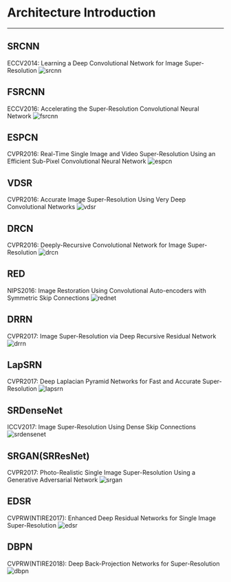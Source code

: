 # Architecture Introduction
---------------------
## SRCNN
ECCV2014: Learning a Deep Convolutional Network for Image Super-Resolution
![srcnn](/uploads/c58babca59781f08be10cfefc7b09ead/srcnn.png)

## FSRCNN
ECCV2016: Accelerating the Super-Resolution Convolutional Neural Network
![fsrcnn](/uploads/7933c2c42a7ee46774bfd55264169182/fsrcnn.png)

## ESPCN
CVPR2016: Real-Time Single Image and Video Super-Resolution Using an Efficient Sub-Pixel Convolutional Neural Network
![espcn](/uploads/0f6cf4b968ed5c2adce7efba861b4678/espcn.png)

## VDSR
CVPR2016: Accurate Image Super-Resolution Using Very Deep Convolutional Networks
![vdsr](/uploads/257811c73adfe1442fcdd222156f3a37/vdsr.PNG)

##  DRCN
CVPR2016: Deeply-Recursive Convolutional Network for Image Super-Resolution
![drcn](/uploads/bb86c225a1792473c0f50527577458cb/drcn.png)

## RED
NIPS2016: Image Restoration Using Convolutional Auto-encoders with Symmetric Skip Connections
![rednet](/uploads/f83cd932c8340c6c9b60a5a75a1df778/rednet.png)

## DRRN
CVPR2017: Image Super-Resolution via Deep Recursive Residual Network
![drrn](/uploads/3a8bd956b5f42cc76a47c0b28586f423/drrn.png)

## LapSRN
CVPR2017: Deep Laplacian Pyramid Networks for Fast and Accurate Super-Resolution
![lapsrn](/uploads/4fd7b79a4666f8c44d090b7799d79f32/lapsrn.png)

## SRDenseNet
ICCV2017: Image Super-Resolution Using Dense Skip Connections
![srdensenet](/uploads/47df0afc7223eaef171dcbcdca414aa9/srdensenet.png)

## SRGAN(SRResNet)
CVPR2017: Photo-Realistic Single Image Super-Resolution Using a Generative Adversarial Network
![srgan](/uploads/619240b7b677e593c2b4f8bcf1706f12/srgan.png)

## EDSR
CVPRW(NTIRE2017): Enhanced Deep Residual Networks for Single Image Super-Resolution 
![edsr](/uploads/ae06a639ab7721c5b19e3cbe9c741cd5/edsr.jpg)

## DBPN
CVPRW(NTIRE2018): Deep Back-Projection Networks for Super-Resolution 
![dbpn](/uploads/c20e25299cc0d0f27df03a41e6827f4b/dbpn.png)
